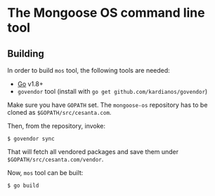 The Mongoose OS command line tool
=================================

## Building

In order to build `mos` tool, the following tools are needed:

- [Go](https://golang.org/) v1.8+
- `govendor` tool (install with `go get github.com/kardianos/govendor`)

Make sure you have `GOPATH` set. The `mongoose-os` repository has to be cloned
as `$GOPATH/src/cesanta.com`.

Then, from the repository, invoke:

```
$ govendor sync
```

That will fetch all vendored packages and save them under
`$GOPATH/src/cesanta.com/vendor`.

Now, `mos` tool can be built:

```
$ go build
```
